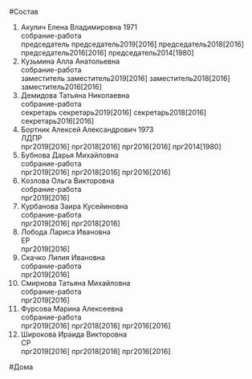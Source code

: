 #Состав  
1. Акулич Елена Владимировна 1971  
    собрание-работа  
    председатель председатель2019[2016] председатель2018[2016] председатель2016[2016] председатель2014[1980]  
2. Кузьмина Алла Анатольевна  
    собрание-работа  
    заместитель заместитель2019[2016] заместитель2018[2016] заместитель2016[2016]  
3. Демидова Татьяна Николаевна  
    собрание-работа  
    секретарь секретарь2019[2016] секретарь2018[2016] секретарь2016[2016]  
4. Бортник Алексей Александрович 1973  
    ЛДПР  
    прг2019[2016] прг2018[2016] прг2016[2016] прг2014[1980]  
5. Бубнова Дарья Михайловна  
    собрание-работа  
    прг2019[2016] прг2018[2016] прг2016[2016]  
6. Козлова Ольга Викторовна  
    собрание-работа  
    прг2019[2016]  
7. Курбанова Заира Кусейиновна  
    собрание-работа  
    прг2019[2016] прг2018[2016]  
8. Лобода Лариса Ивановна  
    ЕР  
    прг2019[2016]  
9. Скачко Лилия Ивановна  
    собрание-работа  
    прг2019[2016]  
10. Смирнова Татьяна Михайловна  
    собрание-работа  
    прг2019[2016]  
11. Фурсова Марина Алексеевна  
    собрание-работа  
    прг2019[2016] прг2018[2016] прг2016[2016]  
12. Широкова Ираида Викторовна  
    СР  
    прг2019[2016] прг2018[2016] прг2016[2016]  
  
#Дома  
